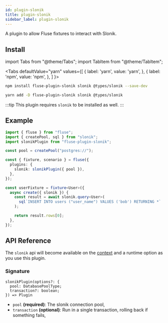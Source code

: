 ```yaml
---
id: plugin-slonik
title: plugin-slonik
sidebar_label: plugin-slonik
---
```


A plugin to allow Fluse fixtures to interact with Slonik.

## Install

import Tabs from "@theme/Tabs";
import TabItem from "@theme/TabItem";

<Tabs
defaultValue="yarn"
values={[
{ label: 'yarn', value: 'yarn', },
{ label: 'npm', value: 'npm', },
]
}>

<TabItem value="npm">

```bash
npm install fluse-plugin-slonik slonik @types/slonik --save-dev
```

</TabItem>
<TabItem value="yarn">

```bash
yarn add -D fluse-plugin-slonik slonik @types/slonik
```

</TabItem>

</Tabs>

:::tip
This plugin requires `slonik` to be installed as well.
:::

## Example

```typescript
import { fluse } from "fluse";
import { createPool, sql } from "slonik";
import slonikPlugin from "fluse-plugin-slonik";

const pool = createPool("postgres://");

const { fixture, scenario } = fluse({
  plugins: {
    slonik: slonikPlugin({ pool }),
  },
});

const userFixture = fixture<User>({
  async create({ slonik }) {
    const result = await slonik.query<User>(
      sql`INSERT INTO users ("user_name") VALUES ('bob') RETURNING *`
    );

    return result.rows[0];
  },
});
```

## API Reference

The `slonik` api will become available on the [context](./plugins-introduction.md) and a runtime option as you use this plugin.

### Signature

```
slonikPlugin(options?: {
  pool: DatabasePoolType;
  transaction?: boolean;
}) => Plugin
```

- `pool` **(required)**: The slonik connection pool,
- `transaction` **(optional)**: Run in a single transaction, rolling back if something fails,
